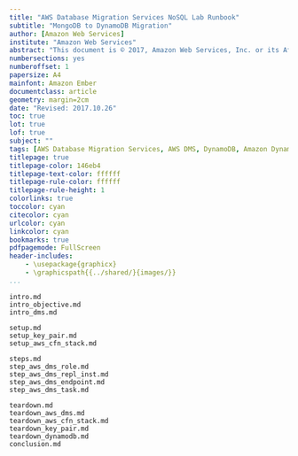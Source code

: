 ```yaml
---
title: "AWS Database Migration Services NoSQL Lab Runbook"
subtitle: "MongoDB to DynamoDB Migration"
author: [Amazon Web Services]
institute: "Amazon Web Services"
abstract: "This document is © 2017, Amazon Web Services, Inc. or its Affiliates. All rights reserved."
numbersections: yes
numberoffset: 1
papersize: A4
mainfont: Amazon Ember
documentclass: article
geometry: margin=2cm
date: "Revised: 2017.10.26"
toc: true
lot: true
lof: true
subject: ""
tags: [AWS Database Migration Services, AWS DMS, DynamoDB, Amazon DynamoDB, MongoDB, NoSQL]
titlepage: true
titlepage-color: 146eb4
titlepage-text-color: ffffff
titlepage-rule-color: ffffff
titlepage-rule-height: 1
colorlinks: true
toccolor: cyan
citecolor: cyan
urlcolor: cyan
linkcolor: cyan
bookmarks: true
pdfpagemode: FullScreen
header-includes:
    - \usepackage{graphicx}
    - \graphicspath{{../shared/}{images/}}
...
```


```include
intro.md
intro_objective.md
intro_dms.md
```

```include
setup.md
setup_key_pair.md
setup_aws_cfn_stack.md
```

```include
steps.md
step_aws_dms_role.md
step_aws_dms_repl_inst.md
step_aws_dms_endpoint.md
step_aws_dms_task.md
```

```include
teardown.md
teardown_aws_dms.md
teardown_aws_cfn_stack.md
teardown_key_pair.md
teardown_dynamodb.md
conclusion.md
```